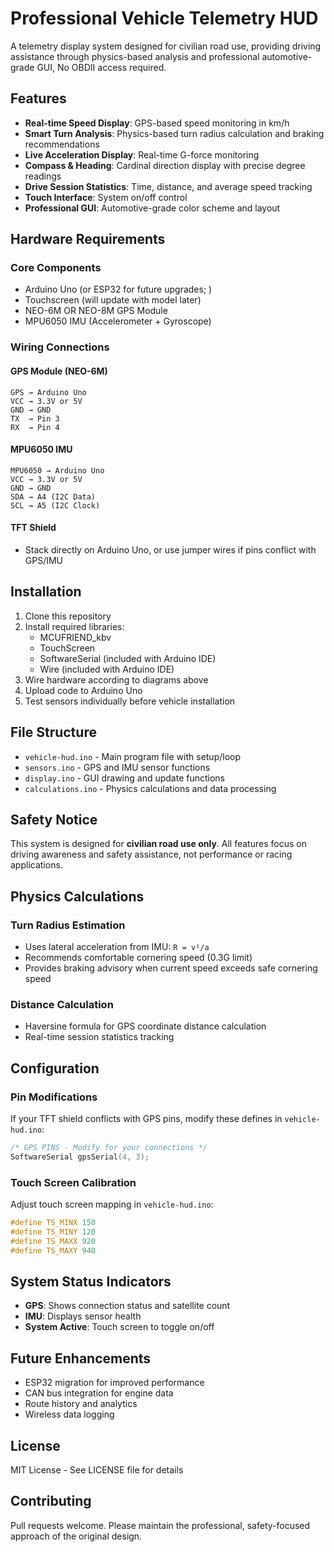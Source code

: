 # Professional Vehicle Telemetry HUD

A telemetry display system designed for civilian road use, providing driving assistance through physics-based analysis and professional automotive-grade GUI, No OBDII access required.

## Features

- **Real-time Speed Display**: GPS-based speed monitoring in km/h
- **Smart Turn Analysis**: Physics-based turn radius calculation and braking recommendations
- **Live Acceleration Display**: Real-time G-force monitoring
- **Compass & Heading**: Cardinal direction display with precise degree readings
- **Drive Session Statistics**: Time, distance, and average speed tracking
- **Touch Interface**: System on/off control
- **Professional GUI**: Automotive-grade color scheme and layout

## Hardware Requirements

### Core Components
- Arduino Uno (or ESP32 for future upgrades; )
- Touchscreen (will update with model later)
- NEO-6M OR NEO-8M GPS Module
- MPU6050 IMU (Accelerometer + Gyroscope)

### Wiring Connections

#### GPS Module (NEO-6M)
```
GPS → Arduino Uno
VCC → 3.3V or 5V
GND → GND
TX  → Pin 3
RX  → Pin 4
```

#### MPU6050 IMU
```
MPU6050 → Arduino Uno
VCC → 3.3V or 5V
GND → GND
SDA → A4 (I2C Data)
SCL → A5 (I2C Clock)
```

#### TFT Shield
- Stack directly on Arduino Uno, or use jumper wires if pins conflict with GPS/IMU

## Installation

1. Clone this repository
2. Install required libraries:
   - MCUFRIEND_kbv
   - TouchScreen
   - SoftwareSerial (included with Arduino IDE)
   - Wire (included with Arduino IDE)
3. Wire hardware according to diagrams above
4. Upload code to Arduino Uno
5. Test sensors individually before vehicle installation

## File Structure

- `vehicle-hud.ino` - Main program file with setup/loop
- `sensors.ino` - GPS and IMU sensor functions
- `display.ino` - GUI drawing and update functions  
- `calculations.ino` - Physics calculations and data processing

## Safety Notice

This system is designed for **civilian road use only**. All features focus on driving awareness and safety assistance, not performance or racing applications.

## Physics Calculations

### Turn Radius Estimation
- Uses lateral acceleration from IMU: `R = v²/a`
- Recommends comfortable cornering speed (0.3G limit)
- Provides braking advisory when current speed exceeds safe cornering speed

### Distance Calculation
- Haversine formula for GPS coordinate distance calculation
- Real-time session statistics tracking

## Configuration

### Pin Modifications
If your TFT shield conflicts with GPS pins, modify these defines in `vehicle-hud.ino`:
```cpp
/* GPS PINS - Modify for your connections */
SoftwareSerial gpsSerial(4, 3);
```

### Touch Screen Calibration
Adjust touch screen mapping in `vehicle-hud.ino`:
```cpp
#define TS_MINX 150
#define TS_MINY 120  
#define TS_MAXX 920
#define TS_MAXY 940
```

## System Status Indicators

- **GPS**: Shows connection status and satellite count
- **IMU**: Displays sensor health
- **System Active**: Touch screen to toggle on/off

## Future Enhancements

- ESP32 migration for improved performance
- CAN bus integration for engine data
- Route history and analytics
- Wireless data logging

## License

MIT License - See LICENSE file for details

## Contributing

Pull requests welcome. Please maintain the professional, safety-focused approach of the original design.